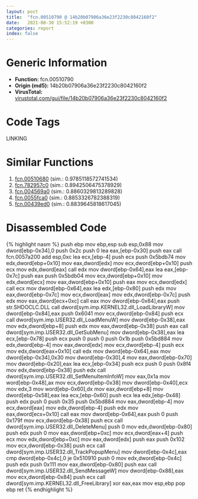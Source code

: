 ```yaml
---
layout: post
title:  "fcn.00510790 @ 14b20b07906a36e23f2230c8042160f2"
date:   2021-08-30 15:52:19 +0300
categories: report
index: false
---
```


# Generic Information
- **Function:** fcn.00510790
- **Origin (md5):** 14b20b07906a36e23f2230c8042160f2
- **VirusTotal:** [virustotal.com/gui/file/14b20b07906a36e23f2230c8042160f2][virustotal_ref]

# Code Tags
<span class="tag" id="LINKING">LINKING</span>


# Similar Functions

1. [fcn.00510680][similar_1_ref] (sim.: 0.9785118572741534)
2. [fcn.782957c0][similar_2_ref] (sim.: 0.8942506475378929)
3. [fcn.004569a0][similar_3_ref] (sim.: 0.8860329813289828)
4. [fcn.0055fca0][similar_4_ref] (sim.: 0.8853326782388319)
5. [fcn.00439ed0][similar_5_ref] (sim.: 0.8839645818617045)


# Disassembled Code

{% highlight nasm %}
push ebp
mov ebp,esp
sub esp,0x88
mov dword[ebp-0x34],0
push 0x2c
push 0
lea eax,[ebp-0x30]
push eax
call fcn.0057a200
add esp,0xc
lea ecx,[ebp-4]
push ecx
push 0x5bdb74
mov edx,dword[ebp+0x10]
mov eax,dword[edx]
mov ecx,dword[ebp+0x10]
push ecx
mov edx,dword[eax]
call edx
mov dword[ebp-0x64],eax
lea eax,[ebp-0x7c]
push eax
push 0x5bdb04
mov ecx,dword[ebp+0x10]
mov edx,dword[ecx]
mov eax,dword[ebp+0x10]
push eax
mov ecx,dword[edx]
call ecx
mov dword[ebp-0x64],eax
lea edx,[ebp-0x80]
push edx
mov eax,dword[ebp-0x7c]
mov ecx,dword[eax]
mov edx,dword[ebp-0x7c]
push edx
mov eax,dword[ecx+0xc]
call eax
mov dword[ebp-0x64],eax
push str.SHDOCLC.DLL
call dword[sym.imp.KERNEL32.dll_LoadLibraryW]
mov dword[ebp-0x84],eax
push 0x6041
mov ecx,dword[ebp-0x84]
push ecx
call dword[sym.imp.USER32.dll_LoadMenuW]
mov dword[ebp-0x38],eax
mov edx,dword[ebp+8]
push edx
mov eax,dword[ebp-0x38]
push eax
call dword[sym.imp.USER32.dll_GetSubMenu]
mov dword[ebp-0x38],eax
lea ecx,[ebp-0x78]
push ecx
push 0
push 0
push 0x1b
push 0x5bd884
mov edx,dword[ebp-4]
mov eax,dword[edx]
mov ecx,dword[ebp-4]
push ecx
mov edx,dword[eax+0x10]
call edx
mov dword[ebp-0x64],eax
mov dword[ebp-0x34],0x30
mov dword[ebp-0x30],4
mov eax,dword[ebp-0x70]
mov dword[ebp-0x20],eax
lea ecx,[ebp-0x34]
push ecx
push 0
push 0x8f4
mov edx,dword[ebp-0x38]
push edx
call dword[sym.imp.USER32.dll_SetMenuItemInfoW]
mov eax,0x1a
mov word[ebp-0x48],ax
mov ecx,dword[ebp-0x38]
mov dword[ebp-0x40],ecx
mov edx,3
mov word[ebp-0x60],dx
mov eax,dword[ebp+8]
mov dword[ebp-0x58],eax
lea ecx,[ebp-0x60]
push ecx
lea edx,[ebp-0x48]
push edx
push 0
push 0x35
push 0x5bd884
mov eax,dword[ebp-4]
mov ecx,dword[eax]
mov edx,dword[ebp-4]
push edx
mov eax,dword[ecx+0x10]
call eax
mov dword[ebp-0x64],eax
push 0
push 0x179f
mov ecx,dword[ebp-0x38]
push ecx
call dword[sym.imp.USER32.dll_DeleteMenu]
push 0
mov edx,dword[ebp-0x80]
push edx
push 0
mov eax,dword[ebp+0xc]
mov ecx,dword[eax+4]
push ecx
mov edx,dword[ebp+0xc]
mov eax,dword[edx]
push eax
push 0x102
mov ecx,dword[ebp-0x38]
push ecx
call dword[sym.imp.USER32.dll_TrackPopupMenu]
mov dword[ebp-0x4c],eax
cmp dword[ebp-0x4c],0
je 0x510910
push 0
mov edx,dword[ebp-0x4c]
push edx
push 0x111
mov eax,dword[ebp-0x80]
push eax
call dword[sym.imp.USER32.dll_SendMessageW]
mov dword[ebp-0x88],eax
mov ecx,dword[ebp-0x84]
push ecx
call dword[sym.imp.KERNEL32.dll_FreeLibrary]
xor eax,eax
mov esp,ebp
pop ebp
ret 
{% endhighlight %}


[similar_1_ref]: /report/fcn.00510680@c60344b51fa39a329b92557d24ff7670
[similar_2_ref]: /report/fcn.782957c0@ebea46c6b17785efc2ebcb24ad99656c
[similar_3_ref]: /report/fcn.004569a0@17d73cbafe6dd96dd6f2291fab06fbb5
[similar_4_ref]: /report/fcn.0055fca0@2db66bac8e26cd758cb6fa211bf2d229
[similar_5_ref]: /report/fcn.00439ed0@4fe38de7c6c86a1bad209560fa052231
[virustotal_ref]: https://www.virustotal.com/gui/file/14b20b07906a36e23f2230c8042160f2